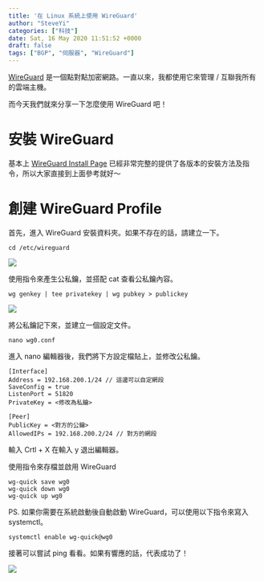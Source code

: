 ```yaml
---
title: '在 Linux 系統上使用 WireGuard'
author: "SteveYi"
categories: ["科技"]
date: Sat, 16 May 2020 11:51:52 +0000
draft: false
tags: ["BGP", "伺服器", "WireGuard"]
---
```


[WireGuard](https://wireguard.com) 是一個點對點加密網路。一直以來，我都使用它來管理 / 互聯我所有的雲端主機。

而今天我們就來分享一下怎麼使用 WireGuard 吧！

# 安裝 WireGuard

基本上 [WireGuard Install Page]((https://www.wireguard.com/install/)) 已經非常完整的提供了各版本的安裝方法及指令，所以大家直接到上面參考就好～

# 創建 WireGuard Profile

首先，進入 WireGuard 安裝資料夾。如果不存在的話，請建立一下。

```shell
cd /etc/wireguard
```

![](https://static-a1.steveyi.net/media/blog/2020051611394599.png)

使用指令來產生公私鑰，並搭配 cat 查看公私鑰內容。

```shell
wg genkey | tee privatekey | wg pubkey > publickey
```

![](https://static-a1.steveyi.net/media/blog/2020051611445527.png)

將公私鑰記下來，並建立一個設定文件。

```shell
nano wg0.conf
```

進入 nano 編輯器後，我們將下方設定檔貼上，並修改公私鑰。

```
[Interface]
Address = 192.168.200.1/24 // 這邊可以自定網段
SaveConfig = true
ListenPort = 51820
PrivateKey = <修改為私鑰>

[Peer]
PublicKey = <對方的公鑰>
AllowedIPs = 192.168.200.2/24 // 對方的網段
```

輸入 Crtl + X 在輸入 y 退出編輯器。

使用指令來存檔並啟用 WireGuard

```shell
wg-quick save wg0
wg-quick down wg0
wg-quick up wg0
```

PS. 如果你需要在系統啟動後自動啟動 WireGuard，可以使用以下指令來寫入 systemctl。

```shell
systemctl enable wg-quick@wg0
```

接著可以嘗試 ping 看看。如果有響應的話，代表成功了！

![](https://static-a1.steveyi.net/media/blog/2020051612102187.png)
